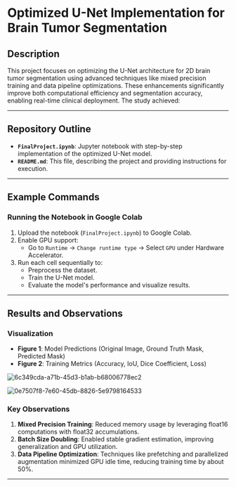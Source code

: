 
# **Optimized U-Net Implementation for Brain Tumor Segmentation**

## **Description**

This project focuses on optimizing the U-Net architecture for 2D brain tumor segmentation using advanced techniques like mixed precision training and data pipeline optimizations. These enhancements significantly improve both computational efficiency and segmentation accuracy, enabling real-time clinical deployment. The study achieved:

---

## **Repository Outline**

- **`FinalProject.ipynb`**: Jupyter notebook with step-by-step implementation of the optimized U-Net model.
- **`README.md`**: This file, describing the project and providing instructions for execution.

---

## **Example Commands**

### **Running the Notebook in Google Colab**
1. Upload the notebook (`FinalProject.ipynb`) to Google Colab.
2. Enable GPU support:
   - Go to `Runtime` → `Change runtime type` → Select `GPU` under Hardware Accelerator.
3. Run each cell sequentially to:
   - Preprocess the dataset.
   - Train the U-Net model.
   - Evaluate the model's performance and visualize results.

---

## **Results and Observations**

### **Visualization**
- **Figure 1**: Model Predictions (Original Image, Ground Truth Mask, Predicted Mask)
- **Figure 2**: Training Metrics (Accuracy, IoU, Dice Coefficient, Loss)
  
![6c349cda-a71b-45d3-b1ab-b68006778ec2](https://github.com/user-attachments/assets/45e142c1-2fdf-4b83-902e-9eda4e6debb0)

![0e7507f8-7e60-45db-8826-5e9798164533](https://github.com/user-attachments/assets/2c704c40-6b02-4bd8-8c55-7cf163eebf9c)

### **Key Observations**
1. **Mixed Precision Training**: Reduced memory usage by leveraging float16 computations with float32 accumulations.
2. **Batch Size Doubling**: Enabled stable gradient estimation, improving generalization and GPU utilization.
3. **Data Pipeline Optimization**: Techniques like prefetching and parallelized augmentation minimized GPU idle time, reducing training time by about 50%.


---
